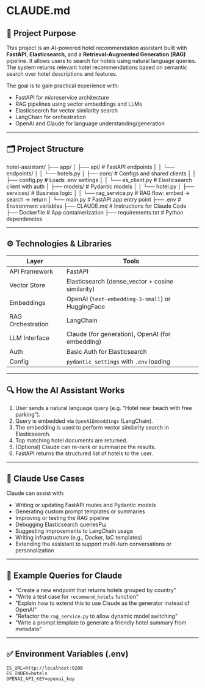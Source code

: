 # CLAUDE.md

## 🧠 Project Purpose

This project is an AI-powered hotel recommendation assistant built with **FastAPI**, **Elasticsearch**, and a **Retrieval-Augmented Generation (RAG)** pipeline. It allows users to search for hotels using natural language queries. The system returns relevant hotel recommendations based on semantic search over hotel descriptions and features.

The goal is to gain practical experience with:
- FastAPI for microservice architecture
- RAG pipelines using vector embeddings and LLMs
- Elasticsearch for vector similarity search
- LangChain for orchestration
- OpenAI and Claude for language understanding/generation

---

## 🗂️ Project Structure

hotel-assistant/
├── app/
│ ├── api/ # FastAPI endpoints
│ │ └── endpoints/
│ │ └── hotels.py
│ ├── core/ # Configs and shared clients
│ │ ├── config.py # Loads .env settings
│ │ └── es_client.py # Elasticsearch client with auth
│ ├── models/ # Pydantic models
│ │ └── hotel.py
│ ├── services/ # Business logic
│ │ └── rag_service.py # RAG flow: embed → search → return
│ └── main.py # FastAPI app entry point
├── .env # Environment variables
├── CLAUDE.md # Instructions for Claude Code
├── Dockerfile # App containerization
├── requirements.txt # Python dependencies


---

## ⚙️ Technologies & Libraries

| Layer | Tools |
|-------|-------|
| API Framework | FastAPI |
| Vector Store | Elasticsearch (dense_vector + cosine similarity) |
| Embeddings | OpenAI (`text-embedding-3-small`) or HuggingFace |
| RAG Orchestration | LangChain |
| LLM Interface | Claude (for generation), OpenAI (for embedding) |
| Auth | Basic Auth for Elasticsearch |
| Config | `pydantic_settings` with `.env` loading |

---

## 🔍 How the AI Assistant Works

1. User sends a natural language query (e.g. “Hotel near beach with free parking”).
2. Query is embedded via `OpenAIEmbeddings` (LangChain).
3. The embedding is used to perform vector similarity search in Elasticsearch.
4. Top matching hotel documents are returned.
5. (Optional) Claude can re-rank or summarize the results.
6. FastAPI returns the structured list of hotels to the user.

---

## 📌 Claude Use Cases

Claude can assist with:

- Writing or updating FastAPI routes and Pydantic models
- Generating custom prompt templates or summaries
- Improving or testing the RAG pipeline
- Debugging Elasticsearch queriesРш
- Suggesting improvements to LangChain usage
- Writing infrastructure (e.g., Docker, IaC templates)
- Extending the assistant to support multi-turn conversations or personalization

---

## 🧪 Example Queries for Claude

- "Create a new endpoint that returns hotels grouped by country"
- "Write a test case for `recommend_hotels` function"
- "Explain how to extend this to use Claude as the generator instead of OpenAI"
- "Refactor the `rag_service.py` to allow dynamic model switching"
- "Write a prompt template to generate a friendly hotel summary from metadata"

---

## ✅ Environment Variables (.env)

```env
ES_URL=http://localhost:9200
ES_INDEX=hotels
OPENAI_API_KEY=openai_key
